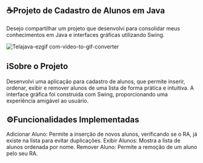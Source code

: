 ## ☕️Projeto de Cadastro de Alunos em Java

Desejo compartilhar um projeto que desenvolvi para consolidar meus conhecimentos em Java e interfaces gráficas utilizando Swing. 

  ![Telajava-ezgif com-video-to-gif-converter](https://github.com/user-attachments/assets/a5314d94-8d90-4b62-806c-313f68c03bcd) 
  
## ℹ️Sobre o Projeto
Desenvolvi uma aplicação para cadastro de alunos, que permite inserir, ordenar, exibir e remover alunos de uma lista de forma prática e intuitiva. A interface gráfica foi construída com Swing, proporcionando uma experiência amigável ao usuário.

## ⚙️Funcionalidades Implementadas
Adicionar Aluno: Permite a inserção de novos alunos, verificando se o RA, já existe na lista para evitar duplicações.
Exibir Alunos: Mostra a lista de alunos ordenada por nome.
Remover Aluno: Permite a remoção de um aluno pelo seu RA. 


